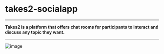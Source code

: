 # **takes2-socialapp**

---

**Takes2 is a platform that offers chat rooms for participants to interact and discuss any topic they want.**

---

![image](https://github.com/aalpkilic/takes2-socialapp/assets/140668696/92f2e3a6-0d2d-4c62-809c-277083d12bac)

